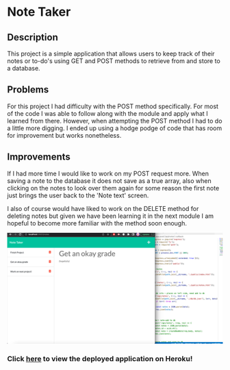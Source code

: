 # Note Taker

## Description

This project is a simple application that allows users to keep track of their notes or to-do's using GET and POST methods to retrieve from and store to a database. 

## Problems

For this project I had difficulty with the POST method specifically. For most of the code I was able to follow along with the module and apply what I learned from there. However, when attempting the POST method I had to do a little more digging. I ended up using a hodge podge of code that has room for improvement but works nonetheless.

## Improvements

If I had more time I would like to work on my POST request more. When saving a note to the database it does not save as a true array, also when clicking on the notes to look over them again for some reason the first note just brings the user back to the 'Note text' screen.

I also of course would have liked to work on the DELETE method for deleting notes but given we have been learning it in the next module I am hopeful to become more familiar with the method soon enough.

![alt text](./NTSS.png)

### Click [here](https://fathomless-fortress-53272.herokuapp.com) to view the deployed application on Heroku!